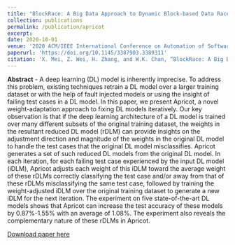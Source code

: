 ```yaml
---
title: "BlockRace: A Big Data Approach to Dynamic Block-based Data Race Detection for Multithreaded Programs"
collection: publications
permalink: /publication/apricot
excerpt:
date: 2020-10-01
venue: '2020 ACM/IEEE International Conference on Automation of Software Test (AST)'
paperurl: 'https://doi.org/10.1145/3387903.3389311'
citation: 'X. Mei, Z. Wei, H. Zhang, and W.K. Chan, “BlockRace: A Big Data Approach to Dynamic Block-based Data Race Detection for Multithreaded Programs,” In Proceedings of ACM/IEEE International Conference on Automation of Software Test (AST), 2020, pp. 71-80.'
---
```

**Abstract** - A deep learning (DL) model is inherently imprecise. To address this problem, existing techniques retrain a DL model over a larger training dataset or with the help of fault injected models or using the insight of failing test cases in a DL model. In this paper, we present Apricot, a novel weight-adaptation approach to fixing DL models iteratively. Our key observation is that if the deep learning architecture of a DL model is trained over many different subsets of the original training dataset, the weights in the resultant reduced DL model (rDLM) can provide insights on the adjustment direction and magnitude of the weights in the original DL model to handle the test cases that the original DL model misclassifies. Apricot generates a set of such reduced DL models from the original DL model. In each iteration, for each failing test case experienced by the input DL model (iDLM), Apricot adjusts each weight of this iDLM toward the average weight of these rDLMs correctly classifying the test case and/or away from that of these rDLMs misclassifying the same test case, followed by training the weight-adjusted iDLM over the original training dataset to generate a new iDLM for the next iteration. The experiment on five state-of-the-art DL models shows that Apricot can increase the test accuracy of these models by 0.87%-1.55% with an average of 1.08%. The experiment also reveals the complementary nature of these rDLMs in Apricot.

[Download paper here](https://doi.org/10.1145/3387903.3389311)

